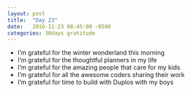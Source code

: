 ```yaml
---
layout: post
title:  "Day 23"
date:   2016-11-23 08:45:00 -0500
categories: 30days gratitude
---
```

* I’m grateful for the winter wonderland this morning
* I’m grateful for the thoughtful planners in my life
* I’m grateful for the amazing people that care for my kids
* I’m grateful for all the awesome coders sharing their work
* I’m grateful for time to build with Duplos with my boys